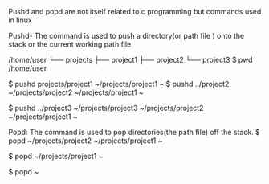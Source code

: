 Pushd and popd are not itself related to c programming but commands used in linux

Pushd- The command is used to push a directory(or path file ) onto the stack or the current working path file 

/home/user
└── projects
    ├── project1
    ├── project2
    └── project3
$ pwd
/home/user

$ pushd projects/project1
~/projects/project1 ~
$ pushd ../project2
~/projects/project2 ~/projects/project1 ~ 

$ pushd ../project3
~/projects/project3 ~/projects/project2 ~/projects/project1 ~ 

Popd: The command is used to pop directories(the path file) off the  stack.
$ popd
~/projects/project2 ~/projects/project1 ~ 

$ popd
~/projects/project1 ~ 

$ popd
~ 



